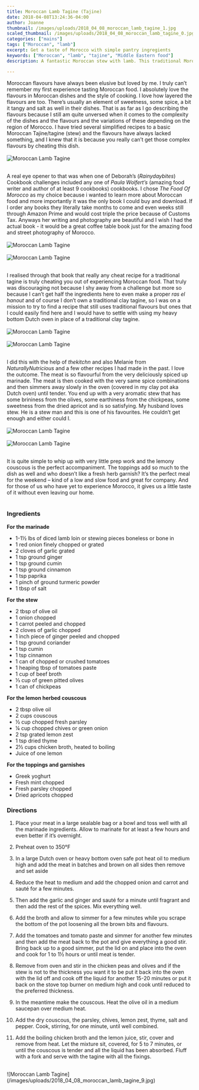 ```yaml
---
title: Moroccan Lamb Tagine (Tajine)
date: 2018-04-08T13:24:36-04:00
author: Joanne
thumbnail: /images/uploads/2018_04_08_moroccan_lamb_tagine_1.jpg
scaled_thumbnail: /images/uploads/2018_04_08_moroccan_lamb_tagine_0.jpg
categories: ["mains"]
tags: ["Moroccan", "lamb"]
excerpt: Get a taste of Morocco with simple pantry ingregients
keywords: ["Moroccan", "lamb", "tajine", "Middle Eastern food"]
description: A fantastic Moroccan stew with lamb. This traditional Moroccan dish is full of complex, aromatic flavours

---
```


Moroccan flavours have always been elusive but loved by me.  I truly can’t remember my first experience tasting Moroccan food. I absolutely love the flavours in Moroccan dishes and the style of cooking. I love how layered the flavours are too. There’s usually an element of sweetness, some spice, a bit it tangy and salt as well in their dishes. That is as far as I go describing the flavours because I still am quite unversed when it comes to the complexity of the dishes and the flavours and the variations of these depending on the region of Morocco. I have tried several simplified recipes to a basic Moroccan Tajine/tagine (stew) and the flavours have always lacked something, and I knew that it is because you really can’t get those complex flavours by cheating this dish.
</br>
</br>
![Moroccan Lamb Tagine](/images/uploads/2018_04_08_moroccan_lamb_tagine_2.jpg)
</br>
</br>

A real eye opener to that was when one of Deborah’s (_Rainydaybites_) Cookbook challenges included any one of _Paula Wolfert’s_ (amazing food writer and author of at least 9 cookbooks) cookbooks. I chose _The Food Of Morocco_ as my choice because i wanted to learn more about Moroccan food and more importantly it was the only book I could buy and download.  If I order any books they literally take months to come and even weeks still through Amazon Prime and would cost triple the price because of Customs Tax. Anyways her writing and photography are beautiful and I wish I had the actual book - it would be a great coffee table book just for the amazing food and street photography of Morocco.
</br>
</br>
![Moroccan Lamb Tagine](/images/uploads/2018_04_08_moroccan_lamb_tagine_3.jpg)
</br>
</br>
![Moroccan Lamb Tagine](/images/uploads/2018_04_08_moroccan_lamb_tagine_4.jpg)
</br>
</br>

I realised through that book that really any cheat recipe for a traditional tagine is truly cheating you out of experiencing Moroccan food. That truly was discouraging not because I shy away from a challenge but more so because I can’t get half the ingredients here to even make a proper _ras el hanout_ and of course I don’t own a traditional clay tagine, so I was on a mission to try to find a recipe that still uses traditional flavours but ones that I could easily find here and I would have to settle with using my heavy bottom Dutch oven in place of a traditional clay tagine.
</br>
</br>
![Moroccan Lamb Tagine](/images/uploads/2018_04_08_moroccan_lamb_tagine_5.jpg)
</br>
</br>
![Moroccan Lamb Tagine](/images/uploads/2018_04_08_moroccan_lamb_tagine_6.jpg)
</br>
</br> 

I did this with the help of _thekitchn_ and also Melanie from _NaturallyNutricious_ and a few other recipes I had made in the past. I love the outcome. The meat is so flavourful from the very deliciously spiced up marinade. The meat is then cooked with the very same spice combinations and then simmers away slowly in the oven (covered in my clay pot aka Dutch oven) until tender. You end up with a very aromatic stew that has some brininess from the olives, some earthiness from the chickpeas, some sweetness from the dried apricot and is so satisfying. My husband loves stew. He is a stew man and this is one of his favourites. He couldn’t get enough and either could I.
</br>
</br>
![Moroccan Lamb Tagine](/images/uploads/2018_04_08_moroccan_lamb_tagine_7.jpg)
</br>
</br>
![Moroccan Lamb Tagine](/images/uploads/2018_04_08_moroccan_lamb_tagine_8.jpg)
</br>
</br>

It is quite simple to whip up with very little prep work and the lemony couscous is the perfect accompaniment. The toppings add so much to the dish as well and who doesn’t like a fresh herb garnish? It’s the perfect meal for the weekend – kind of a low and slow food and great for company. And for those of us who have yet to experience Morocco, it gives us a little taste of it without even leaving our home.
</br>
</br>

### Ingredients  

__For the marinade__

* <span itemprop="ingredients"> 1-1&frac12; lbs of diced lamb loin or stewing pieces boneless or bone in</span>
* <span itemprop="ingredients"> 1 red onion finely chopped or grated </span>
* <span itemprop="ingredients"> 2 cloves of garlic grated </span>
* <span itemprop="ingredients"> 1 tsp ground ginger </span>
* <span itemprop="ingredients"> 1 tsp ground cumin</span>
* <span itemprop="ingredients"> 1 tsp ground cinnamon</span>
* <span itemprop="ingredients"> 1 tsp paprika </span>
* <span itemprop="ingredients"> 1 pinch of ground turmeric powder </span>
* <span itemprop="ingredients"> 1 tbsp of salt </span>

__For the stew__

* <span itemprop="ingredients"> 2 tbsp of olive oil </span>
* <span itemprop="ingredients"> 1 onion chopped </span>
* <span itemprop="ingredients"> 1 carrot peeled and chopped </span>
* <span itemprop="ingredients"> 2 cloves of garlic chopped </span>
* <span itemprop="ingredients"> 1 inch piece of ginger peeled and chopped </span>
* <span itemprop="ingredients"> 1 tsp ground coriander </span>
* <span itemprop="ingredients"> 1 tsp cumin</span>
* <span itemprop="ingredients"> 1 tsp cinnamon</span>
* <span itemprop="ingredients"> 1 can of chopped or crushed tomatoes </span>
* <span itemprop="ingredients"> 1 heaping tbsp of tomatoes paste </span>
* <span itemprop="ingredients"> 1 cup of beef broth </span>
* <span itemprop="ingredients"> &frac13; cup of green pitted olives </span>
* <span itemprop="ingredients"> 1 can of chickpeas </span>

__For the lemon herbed couscous__

* 2 tbsp olive oil 
* 2 cups couscous 
* &frac12; cup chopped fresh parsley
* &frac14; cup chopped chives or green onion 
* 2 tsp grated lemon zest
* 1 tsp dried thyme
* 2&frac12; cups chicken broth, heated to boiling
* Juice of one lemon 

__For the toppings and garnishes__

* Greek yoghurt 
* Fresh mint chopped 
* Fresh parsley chopped 
* Dried apricots chopped 

### Directions 

1. Place your meat in a large sealable bag or a bowl and toss well with all the marinade ingredients.  Allow to marinate for at least a few hours and even better if it’s overnight. 

2. Preheat oven to 350&deg;F 

3. In a large Dutch oven or heavy bottom oven safe pot heat oil to medium high and add the meat in batches and brown on all sides then remove and set aside
 
4. Reduce the heat to medium and add the chopped onion and carrot and sauté for a few minutes. 

5. Then add the garlic and ginger and sauté for a minute until fragrant and then add the rest of the spices.  Mix everything well. 

6. Add the broth and allow to simmer for a few minutes while you scrape the bottom of the pot loosening all the brown bits and flavours. 

7. Add the tomatoes and tomato paste and simmer for another few minutes and then add the meat back to the pot and give everything a good stir. Bring back up to a good simmer, put the lid on and place into the oven and cook for 1 to 1&frac12; hours or until meat is tender. 

8. Remove from oven and stir in the chicken peas and olives and if the stew is not to the thickness you want it to be put it back into the oven with the lid off and cook off the liquid for another 15-20 minutes or put it back on the stove top burner on medium high and cook until reduced to the preferred thickness. 

9. In the meantime make the couscous. Heat the olive oil in a medium saucepan over medium heat.

10. Add the dry couscous, the parsley, chives, lemon zest, thyme, salt and pepper. Cook, stirring, for one minute, until well combined. 

11. Add the boiling chicken broth and the lemon juice, stir, cover and remove from heat. Let the mixture sit, covered, for 5 to 7 minutes, or until the couscous is tender and all the liquid has been absorbed. Fluff with a fork and serve with the tagine with all the fixings.

</br>
![Moroccan Lamb Tagine](/images/uploads/2018_04_08_moroccan_lamb_tagine_9.jpg)

